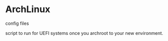 # ArchLinux
config files

script to run for UEFI systems once you archroot to your new environment.
